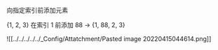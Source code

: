 向指定索引前添加元素


{1, 2, 3} 在索引 1 前添加 88 → {1, 88, 2, 3}

![[../../../../../_Config/Attatchment/Pasted image 20220415044614.png]]